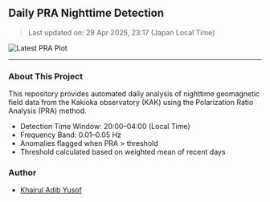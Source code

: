 ## Daily PRA Nighttime Detection

> Last updated on: 29 Apr 2025, 23:17 (Japan Local Time)

![Latest PRA Plot](INTERMAGNET_DOWNLOADS/figures/PRA_20250429.png)

---
### About This Project
This repository provides automated daily analysis of nighttime geomagnetic field data
from the Kakioka observatory (KAK) using the Polarization Ratio Analysis (PRA) method.

- Detection Time Window: 20:00–04:00 (Local Time)
- Frequency Band: 0.01–0.05 Hz
- Anomalies flagged when PRA > threshold
- Threshold calculated based on weighted mean of recent days

### Author
- [Khairul Adib Yusof](https://github.com/syaifulafrizal)
